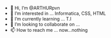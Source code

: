 - 👋 Hi, I’m @ARTHURpvn
- 👀 I’m interested in ... Informatica, CSS, HTML
- 🌱 I’m currently learning ... T.I
- 💞️ I’m looking to collaborate on ... 
- 📫 How to reach me ... now...nothing

<!---
ARTHURpvn/ARTHURpvn is a ✨ special ✨ repository because its `README.md` (this file) appears on your GitHub profile.
You can click the Preview link to take a look at your changes.
--->
